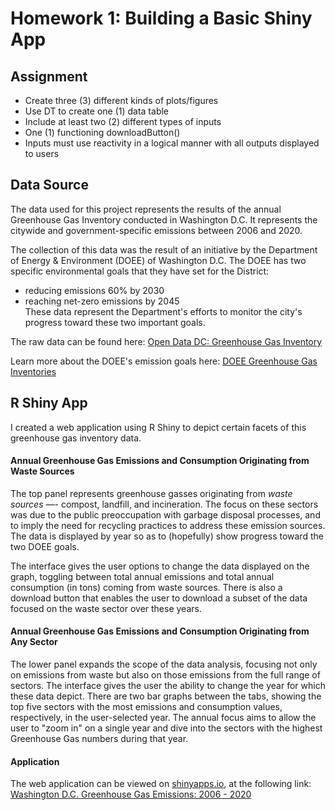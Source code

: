 # Homework 1: Building a Basic Shiny App


## Assignment
* Create three (3) different kinds of plots/figures 
* Use DT to create one (1) data table
* Include at least two (2) different types of inputs
* One (1) functioning downloadButton() 
* Inputs must use reactivity in a logical manner with all outputs displayed to users

## Data Source

The data used for this project represents the results of the annual Greenhouse Gas Inventory conducted in Washington D.C. It represents the citywide and government-specific emissions between 2006 and 2020. 

The collection of this data was the result of an initiative by the Department of Energy & Environment (DOEE) of Washington D.C. The DOEE has two specific environmental goals that they have set for the District: 
* reducing emissions 60% by 2030 
* reaching net-zero emissions by 2045
<br> These data represent the Department's efforts to monitor the city's progress toward these two important goals. 

The raw data can be found here: [Open Data DC: Greenhouse Gas Inventory](https://opendata.dc.gov/datasets/DCGIS::greenhouse-gas-inventory/about)

Learn more about the DOEE's emission goals here: [DOEE Greenhouse Gas Inventories](https://doee.dc.gov/service/greenhouse-gas-inventories)

## R Shiny App

I created a web application using R Shiny to depict certain facets of this greenhouse gas inventory data. 

#### Annual Greenhouse Gas Emissions and Consumption Originating from Waste Sources
The top panel represents greenhouse gasses originating from *waste sources* —- compost, landfill, and incineration. The focus on these sectors was due to the public preoccupation with garbage disposal processes, and to imply the need for recycling practices to address these emission sources. The data is displayed by year so as to (hopefully) show progress toward the two DOEE goals.

The interface gives the user options to change the data displayed on the graph, toggling between total annual emissions and total annual consumption (in tons) coming from waste sources. There is also a download button that enables the user to download a subset of the data focused on the waste sector over these years. 

#### Annual Greenhouse Gas Emissions and Consumption Originating from Any Sector
The lower panel expands the scope of the data analysis, focusing not only on emissions from waste but also on those emissions from the full range of sectors. The interface gives the user the ability to change the year for which these data depict. There are two bar graphs between the tabs, showing the top five sectors with the most emissions and consumption values, respectively, in the user-selected year. The annual focus aims to allow the user to "zoom in" on a single year and dive into the sectors with the highest Greenhouse Gas numbers during that year.

#### Application
The web application can be viewed on <ins>shinyapps.io</ins>, at the following link: [Washington D.C. Greenhouse Gas Emissions: 2006 - 2020](https://7bewzr-caroline-sabin.shinyapps.io/CSabin_Greenhouse_Gas_Inventory/)



